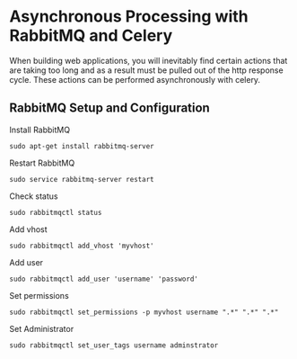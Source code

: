 # Asynchronous Processing with RabbitMQ and Celery

When building web applications, you will inevitably find certain actions that are taking too long and as a result must be pulled out of the http response cycle. These actions can be performed asynchronously with celery.

## RabbitMQ Setup and Configuration

Install RabbitMQ
```
sudo apt-get install rabbitmq-server
```

Restart RabbitMQ
```
sudo service rabbitmq-server restart
```

Check status
```
sudo rabbitmqctl status
```

Add vhost
```
sudo rabbitmqctl add_vhost 'myvhost'
```

Add user
```
sudo rabbitmqctl add_user 'username' 'password'
```

Set permissions
```
sudo rabbitmqctl set_permissions -p myvhost username ".*" ".*" ".*"
```

Set Administrator
```
sudo rabbitmqctl set_user_tags username adminstrator
```
